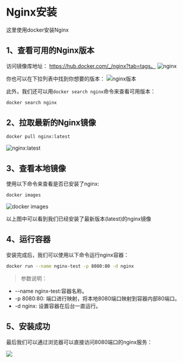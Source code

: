 # Nginx安装

这里使用docker安装Nginx

## 1、查看可用的Nginx版本
访问镜像库地址： https://hub.docker.com/_/nginx?tab=tags。
![nginx](https://www.runoob.com/wp-content/uploads/2016/06/docker-nginx1.png)

你也可以在下拉列表中找到你想要的版本：
![nginx版本](https://www.runoob.com/wp-content/uploads/2016/06/docker-nginx2.png)

此外，我们还可以用`docker search nginx`命令来查看可用版本：

```bash
docker search nginx
```

## 2、拉取最新的Nginx镜像

```bash
docker pull nginx:latest
```
![nginx:latest](https://www.runoob.com/wp-content/uploads/2016/06/docker-nginx3.png)

## 3、查看本地镜像
使用以下命令来查看是否已安装了nginx:

```bash
docker images
```
![docker images](https://www.runoob.com/wp-content/uploads/2016/06/docker-nginx4.png)

以上图中可以看到我们已经安装了最新版本(latest)的nginx镜像

## 4、运行容器
安装完成后，我们可以使用以下命令运行nginx容器：

```bash
docker run --name nginx-test -p 8080:80 -d nginx
```

> 参数说明：
* --name nginx-test:容器名称。
* -p 8080:80: 端口进行映射，将本地8080端口映射到容器内部80端口。
* -d nginx: 设置容器在后台一直运行。

## 5、安装成功
最后我们可以通过浏览器可以直接访问8080端口的nginx服务：

![](https://www.runoob.com/wp-content/uploads/2016/06/docker-nginx6.png)
